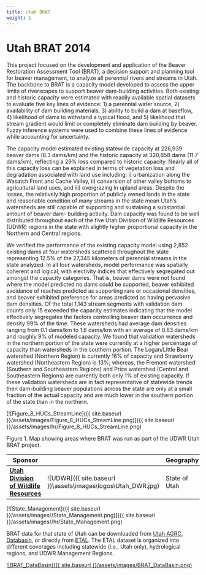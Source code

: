 ```yaml
---
title: Utah BRAT
weight: 1
---
```


# Utah BRAT 2014

This project focused on the development and application of the Beaver Restoration Assessment Tool (BRAT), a decision support and planning tool for beaver management, to analyze all perennial rivers and streams in Utah. The backbone to BRAT is a capacity model developed to assess the upper limits of riverscapes to support beaver dam-building activities. Both existing and historic capacity were estimated with readily available spatial datasets to evaluate five key lines of evidence: 1) a perennial water source, 2) availability of dam building materials, 3) ability to build a dam at baseflow, 4) likelihood of dams to withstand a typical flood, and 5) likelihood that stream gradient would limit or completely eliminate dam building by beaver. Fuzzy inference systems were used to combine these lines of evidence while accounting for uncertainty. 

The capacity model estimated existing statewide capacity at 226,939 beaver dams (8.3 dams/km) and the historic capacity at 320,658 dams (11.7 dams/km), reflecting a 29% loss compared to historic capacity. Nearly all of this capacity loss can be explained in terms of vegetation loss and degradation associated with land use including: i) urbanization along the Wasatch Front and Cache Valley, ii) conversion of other valley bottoms to agricultural land uses, and iii) overgrazing in upland areas. Despite the losses, the relatively high proportion of publicly owned lands in the state and reasonable condition of many streams in the state mean Utah’s watersheds are still capable of supporting and sustaining a substantial amount of beaver dam- building activity. Dam capacity was found to be well distributed throughout each of the five Utah Division of Wildlife Resources (UDWR) regions in the state with slightly higher proportional capacity in the Northern and Central regions. 

We verified the performance of the existing capacity model using 2,852 existing dams at four watersheds scattered throughout the state representing 12.5% of the 27,345 kilometers of perennial streams in the state analyzed. In all four watersheds, model performance was spatially coherent and logical, with electivity indices that effectively segregated out amongst the capacity categories. That is, beaver dams were not found where the model predicted no dams could be supported, beaver exhibited avoidance of reaches predicted as supporting rare or occasional densities, and beaver exhibited preference for areas predicted as having pervasive dam densities. Of the total 1,143 stream segments with validation dam counts only 15 exceeded the capacity estimates indicating that the model effectively segregates the factors controlling beaver dam occurrence and density 99% of the time. These watersheds had average dam densities ranging from 0.1 dams/km to 1.6 dams/km with an average of 0.83 dams/km and roughly 9% of modeled capacity. We found that validation watersheds in the northern portion of the state were currently at a higher percentage of capacity than watersheds in the southern portion. The Logan/Little Bear watershed (Northern Region) is currently 16% of capacity and Strawberry watershed (Northeastern Region) is 13%; whereas, the Fremont watershed (Southern and Southeastern Regions) and Price watershed (Central and Southeastern Regions) are currently both only 1% of existing capacity. If these validation watersheds are in fact representative of statewide trends then dam-building beaver populations across the state are only at a small fraction of the actual capacity and are much lower in the southern portion of the state than in the northern. 

[![Figure_8_HUCs_StreamLine]({{ site.baseurl }}/assets/images/Figure_8_HUCs_StreamLine.png)]({{ site.baseurl }}/assets/images/hr/Figure_8_HUCs_StreamLine.png)

Figure 1.  Map showing areas where BRAT was run as part of the UDWR Utah BRAT project.

| Sponsor   | | Geography   | Year(s)   | Status      |
| ---------------------------------------- | - | -------------------- | -------------- | ------------- |
| **[Utah Division of Wildlife Resources](https://wildlife.utah.gov)** |![UDWR]({{ site.baseurl }}\assets\images\logos\Utah_DWR.jpg) | State of Utah                            |  2014-2015   | [Complete]({{ site.baseurl }}\BRATData\USA\UDWR_Utah\)     |

[![State_Management]({{ site.baseurl }}/assets/images//State_Management.png)]({{ site.baseurl }}/assets/images//hr/State_Management.png)

BRAT data for that state of Utah can be downloaded from [Utah AGRC](http://gis.utah.gov/data/bioscience-overview/), [Databasin](http://databasin.org/datasets/1420ffb7e9674753a5fb626e2b830c1f), or directly from [ETAL](https://usu.box.com/v/UtahBRATData).  The ETAL dataset is organized into different coverages including statewide (i.e., Utah only), hydrological regions, and UDWR Management Regions. 


[![BRAT_DataBasin]({{ site.baseurl }}/assets/images/BRAT_DataBasin.png)](https://databasin.org/datasets/1420ffb7e9674753a5fb626e2b830c1f)

